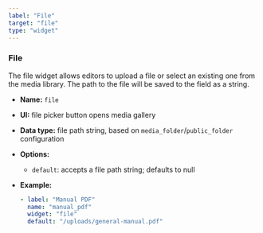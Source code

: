 ```yaml
---
label: "File"
target: "file"
type: "widget"
---
```


### File

The file widget allows editors to upload a file or select an existing one from the media library. The path to the file will be saved to the field as a string.

- **Name:** `file`
- **UI:** file picker button opens media gallery
- **Data type:** file path string, based on `media_folder`/`public_folder` configuration
- **Options:**
  - `default`: accepts a file path string; defaults to null
- **Example:**

  ```yaml
  - label: "Manual PDF"
    name: "manual_pdf"
    widget: "file"
    default: "/uploads/general-manual.pdf"
  ```